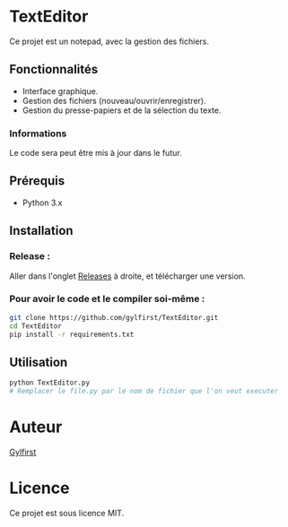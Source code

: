 # TextEditor

Ce projet est un notepad, avec la gestion des fichiers.

## Fonctionnalités
- Interface graphique.
- Gestion des fichiers (nouveau/ouvrir/enregistrer).
- Gestion du presse-papiers et de la sélection du texte.

### Informations

Le code sera peut être mis à jour dans le futur.

## Prérequis

- Python 3.x

## Installation

### Release :

Aller dans l'onglet [Releases](https://github.com/gylfirst/TextEditor/releases) à droite, et télécharger une version.

### Pour avoir le code et le compiler soi-même :
```bash
git clone https://github.com/gylfirst/TextEditor.git
cd TextEditor
pip install -r requirements.txt
```

## Utilisation
```bash
python TextEditor.py
# Remplacer le file.py par le nom de fichier que l'on veut executer
```

# Auteur
[Gylfirst](https://github.com/gylfirst)

# Licence
Ce projet est sous licence MIT.
